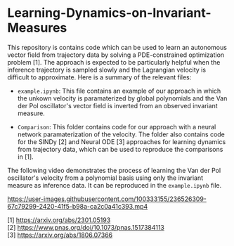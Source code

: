# Learning-Dynamics-on-Invariant-Measures

This repository is contains code which can be used to learn an autonomous vector field from trajectory data by solving a PDE-constrained optimization problem [1]. The approach is expected to be particularly helpful when the inference trajectory is sampled slowly and the Lagrangian velocity is difficult to approximate. Here is a summary of the relevant files: 

- `example.ipynb`: This file contains an example of our approach in which the unkown velocity is paramaterized by global polynomials and the Van der Pol oscillator's vector field is inverted from an observed invariant measure.

- `Comparison`: This folder contains code for our approach with a neural network paramaterization of the velocity. The folder also contains code for the SINDy [2] and Neural ODE [3] approaches for learning dynamics from trajectory data, which can be used to reproduce the comparisons in [1]. 

The following video demonstrates the process of learning the Van der Pol oscillator's velocity from a polynomial basis using only the invariant measure as inference data. It can be reproduced in the `example.ipynb` file.








https://user-images.githubusercontent.com/100333155/236526309-67c79299-2420-41f5-b98a-ca2c0a41c393.mp4




[1] https://arxiv.org/abs/2301.05193 \
[2] https://www.pnas.org/doi/10.1073/pnas.1517384113 \
[3] https://arxiv.org/abs/1806.07366
